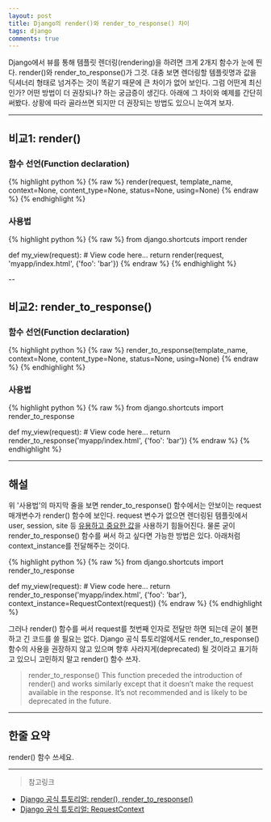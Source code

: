 ```yaml
---
layout: post
title: Django의 render()와 render_to_response() 차이
tags: django
comments: true
---
```

Django에서 뷰를 통해 템플릿 렌더링(rendering)을 하려면 크게 2개지 함수가 눈에 띈다. render()와 render_to_response()가 그것. 대충 보면 렌더링할 템플릿명과 값을 딕셔너리 형태로 넘겨주는 것이 똑같기 때문에 큰 차이가 없어 보인다. 그럼 어떤게 최신인가? 어떤 방법이 더 권장되나? 하는 궁금증이 생긴다. 아래에 그 차이와 예제를 간단히 써봤다. 상황에 따라 골라쓰면 되지만 더 권장되는 방법도 있으니 눈여겨 보자.
   
***
   
## **비교1**: render()
### 함수 선언(Function declaration)
{% highlight python %}
{% raw %}
render(request, template_name, context=None, content_type=None, status=None, using=None)
{% endraw %}
{% endhighlight %}

### 사용법
{% highlight python %}
{% raw %}
from django.shortcuts import render

def my_view(request):
    # View code here...
    return render(request, 'myapp/index.html', {'foo': 'bar'})
{% endraw %}
{% endhighlight %}

--

## **비교2**: render_to_response()
### 함수 선언(Function declaration)
{% highlight python %}
{% raw %}
render_to_response(template_name, context=None, content_type=None, status=None, using=None)
{% endraw %}
{% endhighlight %}

### 사용법
{% highlight python %}
{% raw %}
from django.shortcuts import render_to_response

def my_view(request):
    # View code here...
    return render_to_response('myapp/index.html', {'foo': 'bar'})
{% endraw %}
{% endhighlight %}

***
   
## 해설
위 '사용법'의 마지막 줄을 보면 render_to_response() 함수에서는 안보이는 request 매개변수가 render() 함수에 보인다. request 변수가 없으면 렌더링된 템플릿에서 user, session, site 등 [유용하고 중요한 값](https://docs.djangoproject.com/en/1.10/ref/request-response/)을 사용하기 힘들어진다. 물론 굳이 render_to_response() 함수를 써서 하고 싶다면 가능한 방법은 있다. 아래처럼 context_instance를 전달해주는 것이다.

{% highlight python %}
{% raw %}
from django.shortcuts import render_to_response

def my_view(request):
    # View code here...
    return render_to_response('myapp/index.html', {'foo': 'bar'}, context_instance=RequestContext(request))
{% endraw %}
{% endhighlight %}

그러나 render() 함수를 써서 request를 첫번째 인자로 전달만 하면 되는데 굳이 불편하고 긴 코드를 쓸 필요는 없다. Django 공식 튜토리얼에서도 render_to_response() 함수의 사용을 권장하지 않고 있으며 향후 사라지게(deprecated) 될 것이라고 표기하고 있으니 고민하지 말고 render() 함수 쓰자.

> render_to_response()
> This function preceded the introduction of render() and works similarly except that it doesn’t make the request available in the response. It’s not recommended and is likely to be deprecated in the future.

***
   
## 한줄 요약
  
render() 함수 쓰세요.
      
***   
   
> 참고링크
- [Django 공식 튜토리얼: render(), render_to_response()](https://docs.djangoproject.com/en/1.10/topics/http/shortcuts/)
- [Django 공식 튜토리얼: RequestContext](https://docs.djangoproject.com/en/1.10/ref/templates/api/#django.template.RequestContext)

